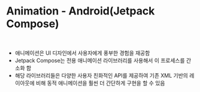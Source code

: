 # Animation - Android(Jetpack Compose)

<br>

* 애니메이션은 UI 디자인에서 사용자에게 풍부한 경험을 재공함
* Jetpack Compose는 전용 애니메이션 라이브러리를 사용해서 이 프로세스를 간소화 함
* 해당 라이브러리들은 다양한 사용자 친화적인 API를 제공하여 기존 XML 기반의 레이아웃에 비해 동적 애니메이션을 훨씬 더 간단하게 구현을 할 수 있음